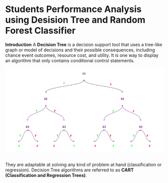 # Students Performance Analysis using Desision Tree and Random Forest Classifier

__Introduction__
A __Decision Tree__ is a decision support tool that uses a tree-like graph or model of decisions and their possible consequences, including chance event outcomes, resource cost, and utility. It is one way to display an algorithm that only contains conditional control statements.

![image.jpg](images/XOR3df51ae5.png)<br><br>

They are adaptable at solving any kind of problem at hand (classification or regression). Decision Tree algorithms are referred to as __CART (Classification and Regression Trees)__.
